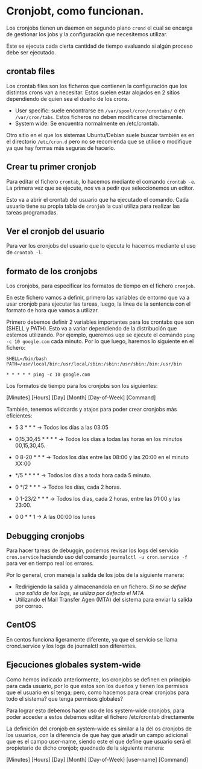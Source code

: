 # Cronjobt, como funcionan.

Los cronjobs tienen un daemon en segundo plano `crond` el cual se encarga de gestionar los jobs y la configuración que necesitemos utilizar.

Este se ejecuta cada cierta cantidad de tiempo evaluando si algún proceso debe ser ejecutado.

## crontab files

Los crontab files son los ficheros que contienen la configuración que los distintos crons van a necesitar. Estos suelen estar alojados en 2 sitios dependiendo de quien sea el dueño de los crons.

- User specific: suele encontrarse en `/var/spool/cron/crontabs/` o en `/var/cron/tabs`. Estos ficheros no deben modificarse directamente.
- System wide: Se encuentra normalmente en /etc/crontab. 

Otro sitio en el que los sistemas Ubuntu/Debian suele buscar también es en el directorio `/etc/cron.d` pero no se recomienda que se utilice o modifique ya que hay formas más seguras de hacerlo.

## Crear tu primer cronjob

Para editar el fichero `crontab`, lo hacemos mediante el comando `crontab -e`. La primera vez que se ejecute, nos va a pedir que seleccionemos un editor.

Esto va a abrir el crontab del usuario que ha ejecutado el comando. Cada usuario tiene su propia tabla de `cronjob` la cual utiliza para realizar las tareas programadas.

## Ver el cronjob del usuario

Para ver los cronjobs del usuario que lo ejecuta lo hacemos mediante el uso de `crontab -l`.

## formato de los cronjobs

Los cronjobs, para especificar los formatos de tiempo en el fichero `cronjob`.

En este fichero vamos a definir, primero las variables de entorno que va a usar cronjob para ejecutar las tareas, luego, la línea de la sentencia con el formato de hora que vamos a utilizar.

Primero debemos definir 2 variables importantes para los crontabs que son (SHELL y PATH). Esto va a variar dependiendo de la distribución que estemos utilizando. Por ejemplo, queremos uqe se ejecute el comando `ping -c 10 google.com` cada minuto. Por lo que luego, haremos lo siguiente en el fichero:

```
SHELL=/bin/bash
PATH=/usr/local/bin:/usr/local/sbin:/sbin:/usr/sbin:/bin:/usr/bin

* * * * * ping -c 10 google.com
```

Los formatos de tiempo para los cronjobs son los siguientes:

[Minutes] [Hours] [Day] [Month] [Day-of-Week] [Command]

También, tenemos wildcards y atajos para poder crear cronjobs más eficientes:

- 5 3 * * * -> Todos los días a las 03:05

- 0,15,30,45 * * * * -> Todos los días a todas las horas en los minutos 00,15,30,45.

- 0 8-20 * * * -> Todos los días entre las 08:00 y las 20:00 en el minuto XX:00

- */5 * * * * -> Todos los días a toda hora cada 5 minuto.

- 0 */2 * * * -> Todos los días, cada 2 horas.

- 0 1-23/2 * * * -> Todos los días, cada 2 horas, entre las 01:00 y las 23:00.

- 0 0 * * 1 -> A las 00:00 los lunes

## Debugging cronjobs

Para hacer tareas de debuggin, podemos revisar los logs del servicio `cron.service` haciendo uso del comando `journalctl -u cron.service -f` para ver en tiempo real los errores.

Por lo general, cron maneja la salida de los jobs de la siguiente manera:

- Redirigiendo la salida y almacenandola en un fichero. *Si no se define una salida de los logs, se utiliza por defecto el MTA*
- Utilizando el Mail Transfer Agen (MTA) del sistema para enviar la salida por correo.

## CentOS

En centos funciona ligeramente diferente, ya que el servicio se llama crond.service y los logs de journalctl son diferentes.

## Ejecuciones globales system-wide

Como hemos indicado anteriormente, los cronjobs se definen en principio para cada usuario, por lo que estos son los dueños y tienen los permisos que el usuario en sí tenga; pero, como hacemos para crear cronjobs para todo el sistema? que tenga permisos globales?

Para lograr esto debemos hacer uso de los system-wide cronjobs, para poder acceder a estos debemos editar el fichero /etc/crontab directamente 

La definición del cronjob en system-wide es similar a la del os cronjobs de los usuarios, con la diferencia de que hay que añadir un campo adicional que es el campo user-name, siendo este el que define que usuario será el propietario de dicho cronjob; quednado de la siguiente manera:

[Minutes] [Hours] [Day] [Month] [Day-of-Week] [user-name] [Command]
